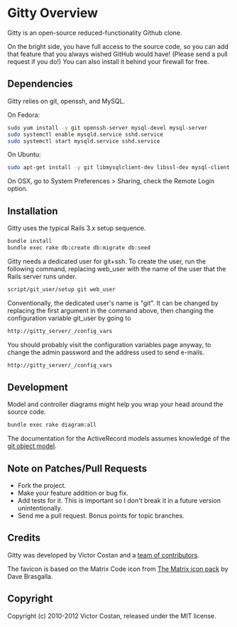 # Gitty Overview 

Gitty is an open-source reduced-functionality Github clone.

On the bright side, you have full access to the source code, so you can add that
feature that you always wished GitHub would have! (Please send a pull request
if you do!) You can also install it behind your firewall for free.


## Dependencies

Gitty relies on git, openssh, and MySQL.

On Fedora:

```bash
sudo yum install -y git openssh-server mysql-devel mysql-server
sudo systemctl enable mysqld.service sshd.service
sudo systemctl start mysqld.service sshd.service
```
    
On Ubuntu:

```bash
sudo apt-get install -y git libmysqlclient-dev libssl-dev mysql-client mysql-server openssh-server
```
    
On OSX, go to System Preferences > Sharing, check the Remote Login option.


## Installation

Gitty uses the typical Rails 3.x setup sequence.

```bash
bundle install
bundle exec rake db:create db:migrate db:seed
```

Gitty needs a dedicated user for git+ssh. To create the user, run the following
command, replacing web_user with the name of the user that the Rails server runs
under.  

```bash
script/git_user/setup git web_user
```

Conventionally, the dedicated user's name is "git". It can be changed by
replacing the first argument in the command above, then changing the
configuration variable git_user by going to

```bash
http://gitty_server/_/config_vars
```

You should probably visit the configuration variables page anyway, to change the
admin password and the address used to send e-mails.

```bash
http://gitty_server/_/config_vars
```

    
## Development

Model and controller diagrams might help you wrap your head around the source
code.

```bash
bundle exec rake diagram:all
```

The documentation for the ActiveRecord models assumes knowledge of the 
[git object model](http://book.git-scm.com/1_the_git_object_model.html).


## Note on Patches/Pull Requests
 
* Fork the project.
* Make your feature addition or bug fix.
* Add tests for it. This is important so I don't break it in a future version
  unintentionally.
* Send me a pull request. Bonus points for topic branches.


## Credits

Gitty was developed by Victor Costan and a
[team of contributors](https://github.com/pwnall/gitty/contributors).

The favicon is based on the Matrix Code icon from
[The Matrix icon pack](http://iconfactory.com/freeware/preview/mtrx)
by Dave Brasgalla.


## Copyright

Copyright (c) 2010-2012 Victor Costan, released under the MIT license.
